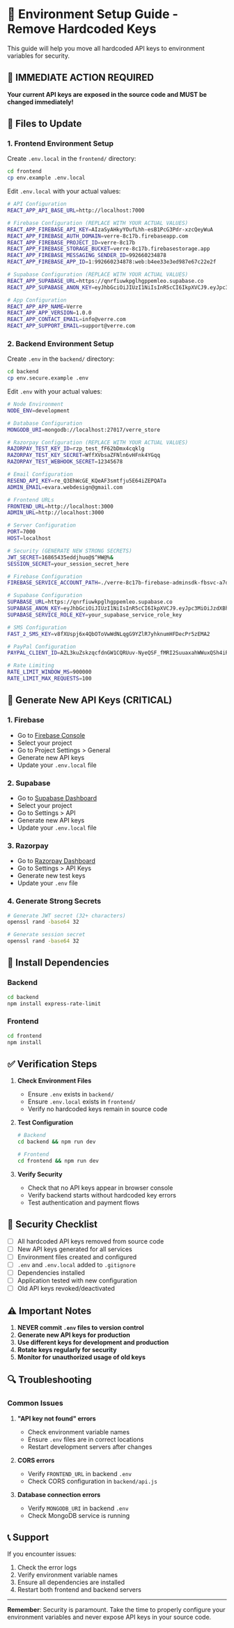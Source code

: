 # 🔐 Environment Setup Guide - Remove Hardcoded Keys

This guide will help you move all hardcoded API keys to environment variables for security.

## 🚨 **IMMEDIATE ACTION REQUIRED**

**Your current API keys are exposed in the source code and MUST be changed immediately!**

## 📁 **Files to Update**

### 1. **Frontend Environment Setup**

Create `.env.local` in the `frontend/` directory:

```bash
cd frontend
cp env.example .env.local
```

Edit `.env.local` with your actual values:

```bash
# API Configuration
REACT_APP_API_BASE_URL=http://localhost:7000

# Firebase Configuration (REPLACE WITH YOUR ACTUAL VALUES)
REACT_APP_FIREBASE_API_KEY=AIzaSyAHkyYOufLhh-esB1PcG3Pdr-xzcQeyWuA
REACT_APP_FIREBASE_AUTH_DOMAIN=verre-8c17b.firebaseapp.com
REACT_APP_FIREBASE_PROJECT_ID=verre-8c17b
REACT_APP_FIREBASE_STORAGE_BUCKET=verre-8c17b.firebasestorage.app
REACT_APP_FIREBASE_MESSAGING_SENDER_ID=992660234878
REACT_APP_FIREBASE_APP_ID=1:992660234878:web:b4ee33e3ed987e67c22e2f

# Supabase Configuration (REPLACE WITH YOUR ACTUAL VALUES)
REACT_APP_SUPABASE_URL=https://qnrfiuwkpglhgppemleo.supabase.co
REACT_APP_SUPABASE_ANON_KEY=eyJhbGciOiJIUzI1NiIsInR5cCI6IkpXVCJ9.eyJpc3MiOiJzdXBhYmFzZSIsInJlZiI6InFucmZpdXdrcGdsaGdwcGVtbGVvIiwicm9sZSI6ImFub24iLCJpYXQiOjE3NTU4NjM1OTYsImV4cCI6MjA3MTQzOTU5Nn0.vzeFLvAJ4Ali067MRyrr91y-5iar_9VTkmpHVFsiB-g

# App Configuration
REACT_APP_APP_NAME=Verre
REACT_APP_APP_VERSION=1.0.0
REACT_APP_CONTACT_EMAIL=info@verre.com
REACT_APP_SUPPORT_EMAIL=support@verre.com
```

### 2. **Backend Environment Setup**

Create `.env` in the `backend/` directory:

```bash
cd backend
cp env.secure.example .env
```

Edit `.env` with your actual values:

```bash
# Node Environment
NODE_ENV=development

# Database Configuration
MONGODB_URI=mongodb://localhost:27017/verre_store

# Razorpay Configuration (REPLACE WITH YOUR ACTUAL VALUES)
RAZORPAY_TEST_KEY_ID=rzp_test_fF62bDmx4cqklg
RAZORPAY_TEST_KEY_SECRET=WffXVbsaZFNln6vHFnk4YGqq
RAZORPAY_TEST_WEBHOOK_SECRET=12345678

# Email Configuration
RESEND_API_KEY=re_Q3EhWcGE_KQeAF3smtfju5E64iZEPQATa
ADMIN_EMAIL=evara.webdesign@gmail.com

# Frontend URLs
FRONTEND_URL=http://localhost:3000
ADMIN_URL=http://localhost:3000

# Server Configuration
PORT=7000
HOST=localhost

# Security (GENERATE NEW STRONG SECRETS)
JWT_SECRET=16865435eddjhuo@$^HW@%&
SESSION_SECRET=your_session_secret_here

# Firebase Configuration
FIREBASE_SERVICE_ACCOUNT_PATH=./verre-8c17b-firebase-adminsdk-fbsvc-a7dc2802b3.json

# Supabase Configuration
SUPABASE_URL=https://qnrfiuwkpglhgppemleo.supabase.co
SUPABASE_ANON_KEY=eyJhbGciOiJIUzI1NiIsInR5cCI6IkpXVCJ9.eyJpc3MiOiJzdXBhYmFzZSIsInJlZiI6InFucmZpdXdrcGdsaGdwcGVtbGVvIiwicm9sZSI6ImFub24iLCJpYXQiOjE3NTU4NjM1OTYsImV4cCI6MjA3MTQzOTU5Nn0.vzeFLvAJ4Ali067MRyrr91y-5iar_9VTkmpHVFsiB-g
SUPABASE_SERVICE_ROLE_KEY=your_supabase_service_role_key

# SMS Configuration
FAST_2_SMS_KEY=v8fXUspj6x4QbOToVwWdNLqgG9YZlR7yhknumHFDecPr5zEMA2

# PayPal Configuration
PAYPAL_CLIENT_ID=AZL3kuZskzqcfdnGW1CQRUuv-NyeQSF_fMRI2SuuaxahWWuxQSh4iRvuLzsdA2pQhBjOPj27EZbybyG7

# Rate Limiting
RATE_LIMIT_WINDOW_MS=900000
RATE_LIMIT_MAX_REQUESTS=100
```

## 🔑 **Generate New API Keys (CRITICAL)**

### 1. **Firebase**
- Go to [Firebase Console](https://console.firebase.google.com/)
- Select your project
- Go to Project Settings > General
- Generate new API keys
- Update your `.env.local` file

### 2. **Supabase**
- Go to [Supabase Dashboard](https://supabase.com/dashboard)
- Select your project
- Go to Settings > API
- Generate new API keys
- Update your `.env.local` file

### 3. **Razorpay**
- Go to [Razorpay Dashboard](https://dashboard.razorpay.com/)
- Go to Settings > API Keys
- Generate new test keys
- Update your `.env` file

### 4. **Generate Strong Secrets**
```bash
# Generate JWT secret (32+ characters)
openssl rand -base64 32

# Generate session secret
openssl rand -base64 32
```

## 🚀 **Install Dependencies**

### Backend
```bash
cd backend
npm install express-rate-limit
```

### Frontend
```bash
cd frontend
npm install
```

## ✅ **Verification Steps**

1. **Check Environment Files**
   - Ensure `.env` exists in `backend/`
   - Ensure `.env.local` exists in `frontend/`
   - Verify no hardcoded keys remain in source code

2. **Test Configuration**
   ```bash
   # Backend
   cd backend && npm run dev
   
   # Frontend
   cd frontend && npm run dev
   ```

3. **Verify Security**
   - Check that no API keys appear in browser console
   - Verify backend starts without hardcoded key errors
   - Test authentication and payment flows

## 🚨 **Security Checklist**

- [ ] All hardcoded API keys removed from source code
- [ ] New API keys generated for all services
- [ ] Environment files created and configured
- [ ] `.env` and `.env.local` added to `.gitignore`
- [ ] Dependencies installed
- [ ] Application tested with new configuration
- [ ] Old API keys revoked/deactivated

## ⚠️ **Important Notes**

1. **NEVER commit `.env` files to version control**
2. **Generate new API keys for production**
3. **Use different keys for development and production**
4. **Rotate keys regularly for security**
5. **Monitor for unauthorized usage of old keys**

## 🔍 **Troubleshooting**

### Common Issues

1. **"API key not found" errors**
   - Check environment variable names
   - Ensure `.env` files are in correct locations
   - Restart development servers after changes

2. **CORS errors**
   - Verify `FRONTEND_URL` in backend `.env`
   - Check CORS configuration in `backend/api.js`

3. **Database connection errors**
   - Verify `MONGODB_URI` in backend `.env`
   - Check MongoDB service is running

## 📞 **Support**

If you encounter issues:
1. Check the error logs
2. Verify environment variable names
3. Ensure all dependencies are installed
4. Restart both frontend and backend servers

---

**Remember**: Security is paramount. Take the time to properly configure your environment variables and never expose API keys in your source code.

